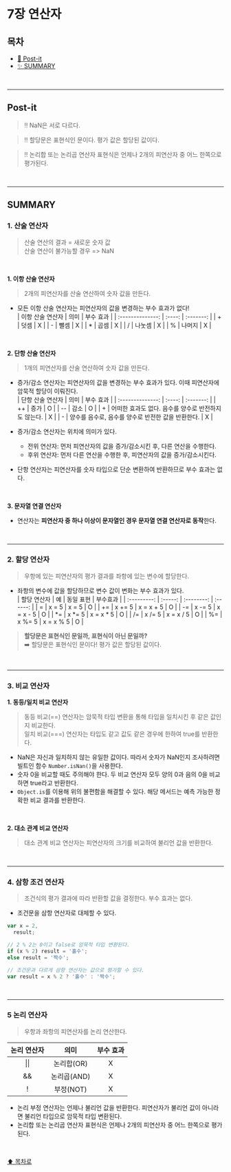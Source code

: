 # 7장 연산자

## 목차

- [📄 Post-it](#post-it)
- [✨ SUMMARY](#summary)

<br/>

---

## Post-it

> ‼️ NaN은 서로 다르다.

> ‼️ 할당문은 표현식인 문이다. 평가 값은 할당된 값이다.

> ‼️ 논리합 또는 논리곱 연산자 표현식은 언제나 2개의 피연산자 중 어느 한쪽으로 평가된다.

<br/>

---

## SUMMARY

### 1. 산술 연산자

> 산술 연산의 결과 = 새로운 숫자 값  
> 산술 연산이 불가능할 경우 => NaN

<br/>

**1. 이항 산술 연산자**

> 2개의 피연산자를 산술 연산하여 숫자 값을 만든다.

- 모든 이항 산술 연산자는 피연산자의 값을 변경하는 부수 효과가 없다!  
  | 이항 산술 연산자 | 의미 | 부수 효과 |
  | :--------------: | :----: | :-------: |
  | + | 덧셈 | X |
  | - | 뺄셈 | X |
  | \* | 곱셈 | X |
  | / | 나눗셈 | X |
  | % | 나머지 | X |

<br/>

**2. 단항 산술 연산자**

> 1개의 피연산자를 산술 연산하여 숫자 값을 만든다.

- 증가/감소 연산자는 피연산자의 값을 변경하는 부수 효과가 있다. 이때 피연산자에 암묵적 할당이 이뤄진다.  
  | 단항 산술 연산자 | 의미 | 부수 효과 |
  | :--------------: | :----: | :-------: |
  | ++ | 증가 | O |
  | -- | 감소 | O |
  | + | 어떠한 효과도 없다. 음수를 양수로 반전하지도 않는다. | X |
  | - | 양수를 음수로, 음수를 양수로 반전한 값을 반환한다. | X |

- 증가/감소 연산자는 위치에 의미가 있다.

  - 전위 연산자: 먼저 피연산자의 값을 증가/감소시킨 후, 다른 연산을 수행한다.
  - 후위 연산자: 먼저 다른 연산을 수행한 후, 피연산자의 값을 증가/감소시킨다.

- 단항 연산자는 피연산자를 숫자 타입으로 단순 변환하여 반환하므로 부수 효과는 없다.

<br/>

**3. 문자열 연결 연산자**

- 연산자는 **피연산자 중 하나 이상이 문자열인 경우 문자열 연결 연산자로 동작**한다.

<br/>

---

### 2. 할당 연산자

> 우항에 있는 피연산자의 평가 결과를 좌항에 있는 변수에 할당한다.

- 좌항의 변수에 값을 할당하므로 변수 값이 변화는 부수 효과가 있다.  
  | 할당 연산자 | 예 | 동일 표현 | 부수효과 |
  | :---------: | :-----: | :--------: | :------: |
  | = | x = 5 | x = 5 | O |
  | += | x += 5 | x = x + 5 | O |
  | -= | x -= 5 | x = x - 5 | O |
  | \*= | x \*= 5 | x = x \* 5 | O |
  | /= | x /= 5 | x = x / 5 | O |
  | %= | x %= 5 | x = x % 5 | O |

> **할당문은 표현식인 문일까, 표현식이 아닌 문일까?**  
> ➡️ 할당문은 표현식인 문이다! 평가 값은 할당된 값이다.

<br/>

---

### 3. 비교 연산자

**1. 동등/일치 비교 연산자**

> 동등 비교(==) 연산자는 암묵적 타입 변환을 통해 타입을 일치시킨 후 같은 값인지 비교한다.  
> 일치 비교(===) 연산자는 타입도 같고 값도 같은 경우에 한하여 true를 반환한다.

- NaN은 자신과 일치하지 않는 유일한 값이다. 따라서 숫자가 NaN인지 조사하려면 빌트인 함수 `Number.isNan()`을 사용한다.
- 숫자 0을 비교할 때도 주의해야 한다. 두 비교 연산자 모두 양의 0과 음의 0을 비교하면 true라고 반환한다.
- `Object.is`를 이용해 위의 불편함을 해결할 수 있다. 해당 메서드는 예측 가능한 정확한 비교 결과를 반환한다.

<br/>

**2. 대소 관계 비교 연산자**

> 대소 관계 비교 연산자는 피연산자의 크기를 비교하여 불리언 값을 반환한다.

<br/>

---

### 4. 삼항 조건 연산자

> 조건식의 평가 결과에 따라 반환할 값을 결정한다. 부수 효과는 없다.

- 조건문을 삼항 연산자로 대체할 수 있다.

```js
var x = 2,
  result;

// 2 % 2는 0이고 false로 암묵적 타입 변환된다.
if (x % 2) result = '홀수';
else result = '짝수';

// 조건문과 다르게 삼항 연산자는 값으로 평가할 수 있다.
var result = x % 2 ? '홀수' : '짝수';
```

<br/>

---

### 5 논리 연산자

> 우항과 좌항의 피연산자를 논리 연산한다.

| 논리 연산자 |    의미     | 부수 효과 |
| :---------: | :---------: | :-------: |
|    \|\|     | 논리합(OR)  |     X     |
|     &&      | 논리곱(AND) |     X     |
|      !      |  부정(NOT)  |     X     |

- 논리 부정 연산자는 언제나 불리언 값을 반환한다. 피연산자가 불리언 값이 아니라면 불리언 타입으로 암묵적 타입 변환된다.
- 논리합 또는 논리곱 연산자 표현식은 언제나 2개의 피연산자 중 어느 한쪽으로 평가된다.

<br/>

[⬆️ 목차로](#목차)
